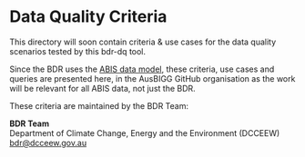 # Data Quality Criteria

This directory will soon contain criteria & use cases for the data quality scenarios tested by this bdr-dq tool. 

Since the BDR uses the [ABIS data model](https://linked.data.gov.au/def/abis), these criteria, use cases and queries are presented here, in the AusBIGG GitHub organisation as the work will be relevant for all ABIS data, not just the BDR.

These criteria are maintained by the BDR Team:

**BDR Team**  
Department of Climate Change, Energy and the Environment (DCCEEW)  
<bdr@dcceew.gov.au>  

